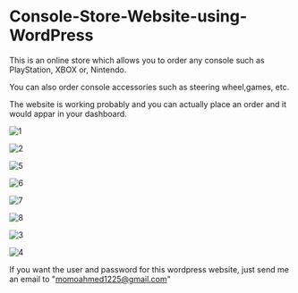 # Console-Store-Website-using-WordPress
This is an online store which allows you to order any console such as PlayStation, XBOX or, Nintendo. 

You can also order console accessories such as steering wheel,games, etc.

The website is working probably and you can actually place an order and it would appar in your dashboard.

![1](https://user-images.githubusercontent.com/32971941/64804412-12905800-d58f-11e9-8a3f-8aef40bb269b.PNG)


![2](https://user-images.githubusercontent.com/32971941/64804413-1328ee80-d58f-11e9-9273-6b3aa6ca33ce.PNG)


![5](https://user-images.githubusercontent.com/32971941/64804406-115f2b00-d58f-11e9-90ac-f6acb94ee804.PNG)


![6](https://user-images.githubusercontent.com/32971941/64804407-11f7c180-d58f-11e9-8dd4-d19a0d0df7c7.PNG)


![7](https://user-images.githubusercontent.com/32971941/64804409-11f7c180-d58f-11e9-8e46-5a1015942203.PNG)


![8](https://user-images.githubusercontent.com/32971941/64804410-11f7c180-d58f-11e9-9dc5-8728fe3267e0.PNG)


![3](https://user-images.githubusercontent.com/32971941/64804415-1328ee80-d58f-11e9-8d73-5fbb7a8ab73c.PNG)


![4](https://user-images.githubusercontent.com/32971941/64804416-13c18500-d58f-11e9-9a72-353266d54536.PNG)


If you want the user and password for this wordpress website, just send me an email to "momoahmed1225@gmail.com"
